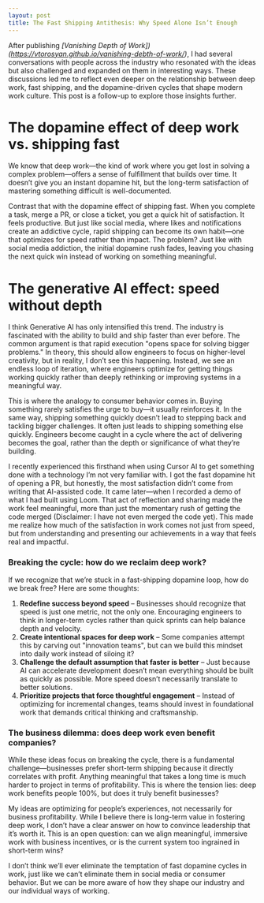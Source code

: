 ```yaml
---
layout: post
title: The Fast Shipping Antithesis: Why Speed Alone Isn’t Enough
---
```


After publishing *[Vanishing Depth of Work])(https://vtorosyan.github.io/vanishing-debth-of-work/)*, I had several conversations with people across the industry who resonated with the ideas but also challenged and expanded on them in interesting ways. These discussions led me to reflect even deeper on the relationship between deep work, fast shipping, and the dopamine-driven cycles that shape modern work culture. This post is a follow-up to explore those insights further.

# The dopamine effect of deep work vs. shipping fast

We know that deep work—the kind of work where you get lost in solving a complex problem—offers a sense of fulfillment that builds over time. It doesn’t give you an instant dopamine hit, but the long-term satisfaction of mastering something difficult is well-documented. 

Contrast that with the dopamine effect of shipping fast. When you complete a task, merge a PR, or close a ticket, you get a quick hit of satisfaction. It feels productive. But just like social media, where likes and notifications create an addictive cycle, rapid shipping can become its own habit—one that optimizes for speed rather than impact. The problem? Just like with social media addiction, the initial dopamine rush fades, leaving you chasing the next quick win instead of working on something meaningful.

# The generative AI effect: speed without depth

I think Generative AI has only intensified this trend. The industry is fascinated with the ability to build and ship faster than ever before. The common argument is that rapid execution "opens space for solving bigger problems." In theory, this should allow engineers to focus on higher-level creativity, but in reality, I don’t see this happening. Instead, we see an endless loop of iteration, where engineers optimize for getting things working quickly rather than deeply rethinking or improving systems in a meaningful way.

This is where the analogy to consumer behavior comes in. Buying something rarely satisfies the urge to buy—it usually reinforces it. In the same way, shipping something quickly doesn’t lead to stepping back and tackling bigger challenges. It often just leads to shipping something else quickly. Engineers become caught in a cycle where the act of delivering becomes the goal, rather than the depth or significance of what they’re building.

I recently experienced this firsthand when using Cursor AI to get something done with a technology I’m not very familiar with. I got the fast dopamine hit of opening a PR, but honestly, the most satisfaction didn’t come from writing that AI-assisted code. It came later—when I recorded a demo of what I had built using Loom. That act of reflection and sharing made the work feel meaningful, more than just the momentary rush of getting the code merged (Disclaimer: I have not even merged the code yet). This made me realize how much of the satisfaction in work comes not just from speed, but from understanding and presenting our achievements in a way that feels real and impactful.

### Breaking the cycle: how do we reclaim deep work?

If we recognize that we’re stuck in a fast-shipping dopamine loop, how do we break free? Here are some thoughts:

1. **Redefine success beyond speed** – Businesses should recognize that speed is just one metric, not the only one. Encouraging engineers to think in longer-term cycles rather than quick sprints can help balance depth and velocity.
2. **Create intentional spaces for deep work** – Some companies attempt this by carving out "innovation teams", but can we build this mindset into daily work instead of siloing it?
3. **Challenge the default assumption that faster is better** – Just because AI can accelerate development doesn’t mean everything should be built as quickly as possible. More speed doesn’t necessarily translate to better solutions.
4. **Prioritize projects that force thoughtful engagement** – Instead of optimizing for incremental changes, teams should invest in foundational work that demands critical thinking and craftsmanship.

### The business dilemma: does deep work even benefit companies?

While these ideas focus on breaking the cycle, there is a fundamental challenge—businesses prefer short-term shipping because it directly correlates with profit. Anything meaningful that takes a long time is much harder to project in terms of profitability. This is where the tension lies: deep work benefits people 100%, but does it truly benefit businesses? 

My ideas are optimizing for people’s experiences, not necessarily for business profitability. While I believe there is long-term value in fostering deep work, I don’t have a clear answer on how to convince leadership that it’s worth it. This is an open question: can we align meaningful, immersive work with business incentives, or is the current system too ingrained in short-term wins?

I don’t think we’ll ever eliminate the temptation of fast dopamine cycles in work, just like we can’t eliminate them in social media or consumer behavior. But we can be more aware of how they shape our industry and our individual ways of working.
